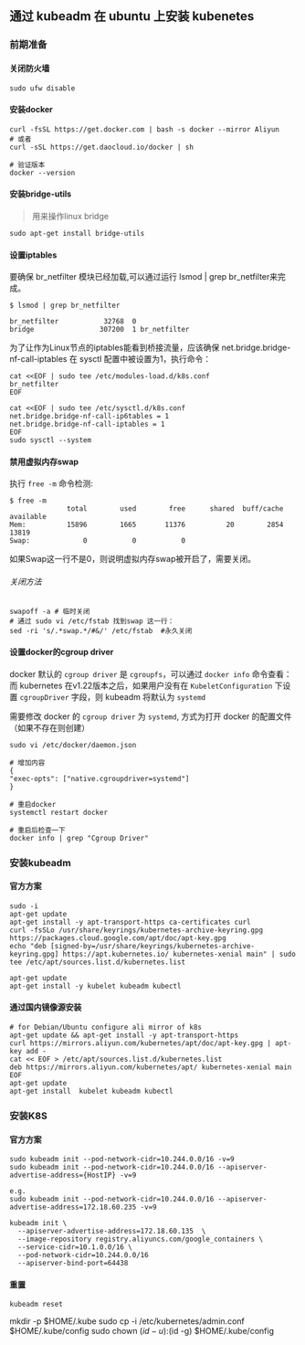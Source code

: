 ## 通过 kubeadm 在 ubuntu 上安装 kubenetes

### 前期准备
#### 关闭防火墙
```shell
sudo ufw disable
```

#### 安装docker
```shell
curl -fsSL https://get.docker.com | bash -s docker --mirror Aliyun
# 或者
curl -sSL https://get.daocloud.io/docker | sh

# 验证版本
docker --version
```

#### 安装bridge-utils
> 用来操作linux bridge
```shell
sudo apt-get install bridge-utils
```

#### 设置iptables
要确保 br_netfilter 模块已经加载,可以通过运行 lsmod | grep br_netfilter来完成。
```shell
$ lsmod | grep br_netfilter

br_netfilter           32768  0
bridge                307200  1 br_netfilter
```
为了让作为Linux节点的iptables能看到桥接流量，应该确保 net.bridge.bridge-nf-call-iptables 在 sysctl 配置中被设置为1，执行命令：
```shell
cat <<EOF | sudo tee /etc/modules-load.d/k8s.conf
br_netfilter
EOF

cat <<EOF | sudo tee /etc/sysctl.d/k8s.conf
net.bridge.bridge-nf-call-ip6tables = 1
net.bridge.bridge-nf-call-iptables = 1
EOF
sudo sysctl --system
```
#### 禁用虚拟内存swap
执行 ``free -m`` 命令检测:
```shell
$ free -m        
              total        used        free      shared  buff/cache   available
Mem:          15896        1665       11376          20        2854       13819
Swap:             0           0           0
```
如果Swap这一行不是0，则说明虚拟内存swap被开启了，需要关闭。
###### 关闭方法
```shell
swapoff -a # 临时关闭
# 通过 sudo vi /etc/fstab 找到swap 这一行：
sed -ri 's/.*swap.*/#&/' /etc/fstab  #永久关闭
```
#### 设置docker的cgroup driver
docker 默认的 ``cgroup driver`` 是 ``cgroupfs``，可以通过 ``docker info`` 命令查看：
而 kubernetes 在v1.22版本之后，如果用户没有在 ``KubeletConfiguration`` 下设置 ``cgroupDriver`` 字段，则 kubeadm 将默认为 ``systemd``

需要修改 docker 的 ``cgroup driver`` 为 ``systemd``, 方式为打开 docker 的配置文件（如果不存在则创建）
```shell
sudo vi /etc/docker/daemon.json

# 增加内容
{
"exec-opts": ["native.cgroupdriver=systemd"]
}

# 重启docker
systemctl restart docker

# 重启后检查一下
docker info | grep "Cgroup Driver"
```
### 安装kubeadm
#### 官方方案
```shell
sudo -i
apt-get update
apt-get install -y apt-transport-https ca-certificates curl
curl -fsSLo /usr/share/keyrings/kubernetes-archive-keyring.gpg https://packages.cloud.google.com/apt/doc/apt-key.gpg
echo "deb [signed-by=/usr/share/keyrings/kubernetes-archive-keyring.gpg] https://apt.kubernetes.io/ kubernetes-xenial main" | sudo tee /etc/apt/sources.list.d/kubernetes.list

apt-get update
apt-get install -y kubelet kubeadm kubectl
```
#### 通过国内镜像源安装
```shell
# for Debian/Ubuntu configure ali mirror of k8s
apt-get update && apt-get install -y apt-transport-https
curl https://mirrors.aliyun.com/kubernetes/apt/doc/apt-key.gpg | apt-key add - 
cat << EOF > /etc/apt/sources.list.d/kubernetes.list
deb https://mirrors.aliyun.com/kubernetes/apt/ kubernetes-xenial main
EOF
apt-get update
apt-get install  kubelet kubeadm kubectl
```

### 安装K8S
#### 官方方案
```shell
sudo kubeadm init --pod-network-cidr=10.244.0.0/16 -v=9
sudo kubeadm init --pod-network-cidr=10.244.0.0/16 --apiserver-advertise-address={HostIP} -v=9

e.g.
sudo kubeadm init --pod-network-cidr=10.244.0.0/16 --apiserver-advertise-address=172.18.60.235 -v=9

kubeadm init \
  --apiserver-advertise-address=172.18.60.135  \
  --image-repository registry.aliyuncs.com/google_containers \
  --service-cidr=10.1.0.0/16 \
  --pod-network-cidr=10.244.0.0/16
  --apiserver-bind-port=64438

```
#### 重置
```shell
kubeadm reset
```

mkdir -p $HOME/.kube
sudo cp -i /etc/kubernetes/admin.conf $HOME/.kube/config
sudo chown $(id -u):$(id -g) $HOME/.kube/config